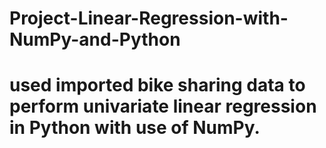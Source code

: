 # Project-Linear-Regression-with-NumPy-and-Python

# used imported bike sharing data to perform univariate linear regression in Python with use of NumPy.

